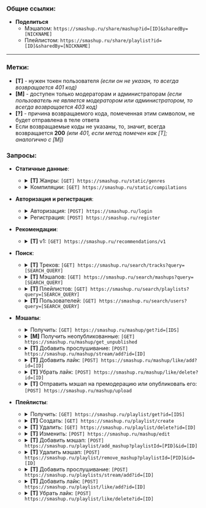 ### Общие ссылки:
* **Поделиться**
  * Мэшапом: `https://smashup.ru/share/mashup?id=[ID]&sharedBy=[NICKNAME]`
  * Плейлистом: `https://smashup.ru/share/playlist?id=[ID]&sharedBy=[NICKNAME]`

---

### Метки:
* **[T]** - нужен токен пользователя *(если он не указан, то всегда возвращается 401 код)*
* **[М]** - доступен только модераторам и администраторам *(если пользователь не является модератором или администратором, то всегда возвращается 403 код)*
* **[?]** - причина возвращаемого кода, помеченная этим символом, не будет отправлена в теле ответа
* Если возвращаемые коды не указаны, то, значит, всегда возвращается **200** *(или 401, если метод помечен как [T]; аналогично с [M])*

### Запросы:


* **Статичные данные**:
  * <details>
      <summary><b>[T]</b> Жанры: <code>[GET] https://smashup.ru/static/genres</code></summary>

      <br>Возвращает списком все существующие на сайте жанры.

      ---

      **Пример ответа:**
      ```json
      [
          "рок",
          "рэп",
          "фолк"
      ]
      ```

      ---
    </details>
  * <details>
      <summary>Компиляции: <code>[GET] https://smashup.ru/static/compilations</code></summary>

      <br>Возвращает списком ID плейлистов, которые были помечены как компиляции.

      ---

      **Пример ответа:**
      ```json
      [
          1,
          2,
          3
      ]
      ```

      ---
    </details>


* **Авторизация и регистрация**:
  * <details>
      <summary>Авторизация: <code>[POST] https://smashup.ru/login</code></summary>

      <br>При успешной авторизации устанавливает новое значение куки "token".

      ---

      **Пример формы:**
      ```json
      {
          "username": "Admin",
          "password": "NonHashedPassword",
          "comment": "Надо подумать над алгоритмом хэширования пароля на клиенте"
      }
      ```

      ---

      **[username] RegEx**: `(?=^[а-яА-ЯёЁa-zA-Z0-9_ ]{4,32}$)(?!^\d+$)^.+$`

      **[password] RegEx**: `[a-zA-Z0-9-_=+()*&^%$#@!]{8,32}`

      ---
    </details>
  * <details>
      <summary>Регистрация: <code>[POST] https://smashup.ru/register</code></summary>

      <br>При успешной регистрации устанавливает новое значение куки "token".

      ---

      **Пример формы:**
      ```json
      {
          "username": "УННВ",
          "email": "unnv@smashup.ru",
          "password1": "NonHashedPassword",
          "password2": "NonHashedPassword",
          "comment": "Сейчас протокол требует два пароля, но будет переделан на один"
      }
      ```

      ---

      **[username] RegEx**: `(?=^[а-яА-ЯёЁa-zA-Z0-9_ ]{4,32}$)(?!^\d+$)^.+$`

      **[password] RegEx**: `[a-zA-Z0-9-_=+()*&^%$#@!]{8,32}`

      ---
    </details>


* **Рекомендации**:
  * <details>
      <summary><b>[T]</b> v1: <code>[GET] https://smashup.ru/recommendations/v1</code></summary>

      <br>Возвращает списком ID рекомендованных мэшапов.

      ---

      **Пример ответа:**
      ```json
      [
          1,
          2,
          3,
          4,
          5,
          6,
          7,
          8,
          9,
          10
      ]
      ```

      ---
    </details>


* **Поиск**:
  * <details>
      <summary><b>[T]</b> Треков: <code>[GET] https://smashup.ru/search/tracks?query=[SEARCH_QUERY]</code></summary>

      <br>Возвращает списком сериализованные треки.

      ---

      ## Возвращаемые коды:
      * `200 OK`
        * Если всё хорошо и слава тебе, Господи
      * `400 Bad Request`
        * Если указан некорректный поисковой запрос

      ---

      **Пример запроса:** `https://smashup.ru/search/tracks?query=Поисковой%20запрос`

      **Пример ответа:**
      ```json
      [
          {
              "id": 83,
              "name": "Интро",
              "author": "УННВ",
              "imageUrl": "83"
          },
          {
              "id": 84,
              "name": "Ода под D",
              "author": "УННВ",
              "imageUrl": "83"
          }
      ]
      ```

      ---

      **[SEARCH_QUERY] RegEx**: `.+{4,32}`

      ---
    </details>
  * <details>
      <summary><b>[T]</b> Мэшапов: <code>[GET] https://smashup.ru/search/mashups?query=[SEARCH_QUERY]</code></summary>

      <br>Возвращает списком сериализованные мэашпы.

      ---

      ## Возвращаемые коды:
      * `200 OK`
        * Если всё хорошо и слава тебе, Господи
      * `400 Bad Request`
        * Если указан некорректный поисковой запрос

      ---

      **Пример запроса:** `https://smashup.ru/search/mashups?query=Поисковой%20запросс`

      **Пример ответа:**
      ```json
      [
          {
              "id": 207,
              "name": "Unlike 1.kla$ - Everything Почему",
              "authors": [
                  "CTAK_CO6AK"
              ],
              "imageUrl": "207",
              "explicit": true,
              "bitrate": 320044,
              "streams": 29,
              "likes": 4,
              "tracks": [
                  5781,
                  403
              ]
          },
          {
              "id": 428,
              "name": "everything you MFers talk about is 1.kla$",
              "authors": [
                  "MC Symon"
              ],
              "imageUrl": "428",
              "explicit": true,
              "bitrate": 128049,
              "streams": 21,
              "likes": 1,
              "tracks": [
                  7303,
                  402
              ]
          }
      ]
      ```

      ---

      **[SEARCH_QUERY] RegEx**: `.+{4,32}`

      ---
    </details>
  * <details>
      <summary><b>[T]</b> Плейлистов: <code>[GET] https://smashup.ru/search/playlists?query=[SEARCH_QUERY]</code></summary>

      <br>Возвращает списком сериализованные плейлисты.

      ---

      ## Возвращаемые коды:
      * `200 OK`
        * Если всё хорошо и слава тебе, Господи
      * `400 Bad Request`
        * Если указан некорректный поисковой запрос

      ---

      **Пример запроса:** `https://smashup.ru/search/playlists?query=Поисковой%20запросс`

      **Пример ответа:**
      ```json
      [
          {
              "id": 206,
              "name": "Все (мои) мэшапы из SoundCloud",
              "owner": "CnucDx",
              "imageUrl": "61a8f47d24e73d69ef53d1145976f97101d969a1c3cb719ad4a96d21b257949e",
              "streams": 0,
              "likes": 0,
              "mashups": []
          },
          {
              "id": 482,
              "name": "1.kla$ные мэшапы",
              "owner": "LeonidM",
              "imageUrl": "default",
              "streams": 12,
              "likes": 1,
              "tracks": [
                  138,
                  136,
                  228,
                  227,
                  207,
                  191,
                  190,
                  185,
                  123,
                  124,
                  125,
                  126,
                  117,
                  287,
                  262,
                  311,
                  417,
                  415,
                  353,
                  451,
                  511,
                  479,
                  486,
                  132,
                  399,
                  463,
                  535,
                  585,
                  448,
                  469,
                  601,
                  611,
                  538,
                  584,
                  694,
                  772
              ]
          }
      ]
      ```

      ---

      **[SEARCH_QUERY] RegEx**: `.+{4,32}`

      ---
    </details>
  * <details>
      <summary><b>[T]</b> Пользователей: <code>[GET] https://smashup.ru/search/users?query=[SEARCH_QUERY]</code></summary>

      <br>Возвращает списком сериализованных пользователей.

      ---

      ## Возвращаемые коды:
      * `200 OK`
        * Если всё хорошо и слава тебе, Господи
      * `400 Bad Request`
        * Если указан некорректный поисковой запрос

      ---

      **Пример запроса:** `https://smashup.ru/search/users?query=Поисковой%20запросс`

      **Пример ответа:**
      ```json
      [
          {
              "id": 1146,
              "username": "Deephook81",
              "imageUrl": "default",
              "permissions": 0,
              "mashups": [],
              "playlists": []
          },
          {
              "id": 2463,
              "username": "Deep Space Audio",
              "imageUrl": "574dfbca5645bd8927a00617b466d3dcb3b204f85e15fa25e1249a4a86acfe5b",
              "permissions": 76,
              "streams": 12,
              "mashups": [
                  771,
                  772
              ],
              "playlists": [
                  123,
                  235
              ]
          }
      ]
      ```

      ---

      **[SEARCH_QUERY] RegEx**: `.+{4,32}`

      ---
    </details>


* **Мэшапы**:
  * <details>
      <summary>Получить: <code>[GET] https://smashup.ru/mashup/get?id=[IDS]</code></summary>

      <br>Возвращает списком сериализованные мэшапы.

      ---

      ## Возвращаемые коды:
      * `200 OK`
        * Если всё хорошо и слава тебе, Господи
      * `400 Bad Request`
        * Если некорректно указаны ID
        * Если хотя бы один из указанных ID не является ID какого-либо мэшапа

      ---

      **Пример запроса:** `https://smashup.ru/mashup/get?id=207,428`

      **Пример ответа:**
      ```json
      [
          {
              "id": 207,
              "name": "Unlike 1.kla$ - Everything Почему",
              "authors": [
                  "CTAK_CO6AK"
              ],
              "imageUrl": "207",
              "explicit": true,
              "bitrate": 320044,
              "streams": 29,
              "likes": 4,
              "tracks": [
                  5781,
                  403
              ]
          },
          {
              "id": 428,
              "name": "everything you MFers talk about is 1.kla$",
              "authors": [
                  "MC Symon"
              ],
              "imageUrl": "428",
              "explicit": true,
              "bitrate": 128049,
              "streams": 21,
              "likes": 1,
              "tracks": [
                  7303,
                  402
              ]
          }
      ]
      ```

      ---

      **[IDS] RegEx**: `\d+(?:,\d+){0,}`

      ---
    </details>
  * <details>
      <summary><b>[M]</b> Получить неопубликованные: <code>[GET] https://smashup.ru/mashup/get_unpublished</code></summary>

      <br>Возвращает списком все сериализованные неопубликованные мэшапы.

      *Будет в будущем немного переработан*.

      ---

      **Пример запроса:** `https://smashup.ru/mashup/get?id=207,428`

      **Пример ответа:**
      ```json
      {
          "91": {
              "id": 91,
              "name": "Оксимироны из Мадагаскара",
              "owner": "mileon",
              "imageUrl": "91",
              "genres": [
                  "morph"
              ],
              "tracks": [
                  8954,
                  9559
              ],
              "tracksUrls": [
                  "https://www.youtube.com/watch?v=0VqGcjTA5xg [Уже добавлено под названием \"Пингвины Мадагаскара - Титры\"]"
              ],
              "explicit": false
          },
          "92": {
              "id": 92,
              "name": "Винсент боится самолета",
              "owner": "mileon",
              "imageUrl": "92",
              "genres": [
                  "рок"
              ],
              "tracks": [
                  9560,
                  9561
              ],
              "tracksUrls": [
                  "https://www.youtube.com/watch?v=YXd9GrSvNlw [Уже добавлено под названием \"Геннадий Горин - Самолёты\"]",
                  "https://music.yandex.ru/album/88356/track/15387033 [Альбом уже добавлен]"
              ],
              "explicit": false
          }
      }
      ```

      ---
    </details>
  * <details>
      <summary><b>[T]</b> Добавить прослушивание: <code>[POST] https://smashup.ru/mashup/stream/add?id=[ID]</code></summary>

      <br>**`[!]`** Должен быть вызван раз в 15 секунд, иначе прослушивание не будет добавлено.

      ---

      ## Возвращаемые коды:
      * `200 OK`
        * Если прослушивание добавилось
      * `208 Already reported`
        * Если менее 15 секунд назад было добавлено другое прослушивание
      * `400 Bad Request`
        * Если указан некорректный ID
        * Если мэшап с указанным ID не найден

      ---

      **[ID] RegEx**: `\d+`

      ---
    </details>
  * <details>
      <summary><b>[T]</b> Добавить лайк: <code>[POST] https://smashup.ru/mashup/like/add?id=[ID]</code></summary>

      <br>**`[!]`** В идеале должен быть хоть какой-то таймаут, но время таймаута надо обсудить.

      ---

      ## Возвращаемые коды:
      * `200 OK`
        * Если лайк добавился или уже был добавлен
      * `400 Bad Request`
        * Если указан некорректный ID
        * Если мэшап с указанным ID не найден

      ---

      **[ID] RegEx**: `\d+`

      ---
    </details>
  * <details>
      <summary><b>[T]</b> Убрать лайк: <code>[POST] https://smashup.ru/mashup/like/delete?id=[ID]</code></summary>

      <br>

      ---

      ## Возвращаемые коды:
      * `200 OK`
        * Если лайк убрался или уже был убран
      * `400 Bad Request`
        * Если указан некорректный ID
        * Если мэшап с указанным ID не найден

      ---

      **[ID] RegEx**: `\d+`

      ---
    </details>
  * <details>
      <summary><b>[T]</b> Отправить мэшап на премодерацию или опубликовать его: <code>[POST] https://smashup.ru/mashup/upload</code></summary>

      <br>Возвращает сериализованный мэшап, если он был опубликован без премодерации, иначе пустую строку.

      Публикует мэшап, если запрос был отправлен верифицированным пользователем или модератором.

      ---

      ## Возвращаемые коды:
      * `200 OK`
        * Если всё хорошо и слава тебе, Господи
      * `400 Bad Request`
        * [?] Если указан некорректный формат данных либо их вовсе не хватает в теле запроса
        * Если указан неизвестный автор в поле "mashupAuthor"
        * Если мэшап с таким названием уже существует
        * [?] Если пользователь, не будучи модератором или верифицированным пользователем, прикрепил меньше 2 треков суммарно в "tracks" и "tracksUrls"
        * Если мэшап представлен не .mp3 файлом
        * Если изображение является прозрачным
        * Если изображение меньше 800х800 пикселей
      * `403 Forbidden`
        * Если пользователь, который отправил запрос, забанен
      * `413 Payload Too Large`
        * Если изображение весит больше 5 МБ
        * Если мэшап весит больше 20 МБ
      * `429 Too Many Requests`
        * Если пользователь достиг ограничения загрузки в 5 мэшапов в час
      * `500 Internal Server Error`
        * Если невозможно декодировать изображение
        * Если произошло какое-то IO исключение при работе с изображением
        * Если произошла какая-то ошибка при записи мэшапа в базу данных

      ---

      **Пример тела зароса:**
      ```json
      {
          "mashupFile": "[Base64 decoded mp3 file]",
          "imageFile": "[Base64 decoded png/jpg file]",
          "mashupName": "Мэшап без названия",
          "mashupAuthor": "LeonidM",
          "mashupAuthor__": "Указывается только в случае, если запрос был отправлен модератором с указанием другого автора",
          "explicit": false,
          "genres": [
              "рок"
          ],
          "tracks": [
              1,
              2,
              3
          ],
          "tracksUrls": [
              "https://www.youtube.com/watch?v=CQKxE8nBwSA",
              "https://music.yandex.ru/album/6319802/track/46804521"
          ],
          "tracksUrls__": "Доступно только для тех, кто отправляет мэшап на премодерацию, позже будет переделано"
      }
      ```

      **Пример ответа:**
      ```json
      {
          "id": 207,
          "name": "Unlike 1.kla$ - Everything Почему",
          "authors": [
              "CTAK_CO6AK"
          ],
          "imageUrl": "207",
          "explicit": true,
          "bitrate": 320044,
          "streams": 29,
          "likes": 4,
          "tracks": [
              5781,
              403
          ]
      }
      ```

      ---

      **[tracksUrls | YouTube] RegEx**: `https:\/\/www\.youtube\.com\/watch\?v=([-a-zA-Z0-9_]{11})`

      **[tracksUrls | Яндекс.Музыка] RegEx**: `https:\/\/music\.yandex\.ru\/album\/(\d+)\/track\/(\d+)`

      ---
    </details>


* **Плейлисты**:
  * <details>
      <summary>Получить: <code>[GET] https://smashup.ru/playlist/get?id=[IDS]</code></summary>

      <br>Возвращает списком сериализованные плейлисты.

      ---

      ## Возвращаемые коды:
      * `200 OK`
        * Если всё хорошо и слава тебе, Господи
      * `400 Bad Request`
        * Если некорректно указаны ID
        * Если хотя бы один из указанных ID не является ID какого-либо мэшапа

      ---

      **Пример запроса:** `https://smashup.ru/playlist/get?id=689,964`

      **Пример ответа:**
      ```json
      [
          {
              "id": 689,
              "name": "Пылесосен",
              "owner": "LeonidM",
              "imageUrl": "default",
              "description": "",
              "streams": 0,
              "likes": 0,
              "tracks": [
                  340,
                  648
              ]
          },
          {
              "id": 964,
              "name": "Убиты, но не вами",
              "owner": "LeonidM",
              "imageUrl": "44abc4f77cae0585df37f8e7437f064c9c568a62b98da3c7029dc66bfd934709",
              "description": "",
              "streams": 7,
              "likes": 1,
              "tracks": [
                  368,
                  509,
                  156,
                  114,
                  591,
                  377,
                  144,
                  376
              ]
          }
      ]
      ```

      ---

      **[IDS] RegEx**: `\d+(?:,\d+){0,}`

      ---
    </details>
  * <details>
      <summary><b>[T]</b> Создать: <code>[GET] https://smashup.ru/playlist/create</code></summary>

      <br>В случае успешного создания плейлиста, возвращает его в сериализованном виде, иначе пустую строку.

      ---

      ## Возвращаемые коды:
      * `200 OK`
        * Если плейлист был создан
      * `400 Bad Request`
        * Если у пользователя уже есть 10 плейлистов и при этом нет особых прав *(верификация, модератор, администратор)*
      * `500 Internal Server Error`
        * Если произошла ошибка при создании плейлиста

      ---

      **Пример ответа:**
      ```json
      {
          "id": 1294,
          "name": "Новый плейлист",
          "owner": "LeonidM",
          "imageUrl": "default",
          "description": "",
          "streams": 0,
          "likes": 0,
          "mashups": []
      }
      ```

      ---
    </details>
  * <details>
      <summary><b>[T]</b> Удалить: <code>[GET] https://smashup.ru/playlist/delete?id=[ID]</code></summary>

      <br>

      ---

      ## Возвращаемые коды:
      * `200 OK`
        * Если плейлист был удалён
      * `400 Bad Request`
        * Если указан некорректный ID
        * Если плейлиста с указанным ID не существует
      * `403 Forbidden`
        * Если пользователь, который отправил запрос, не является создателем плейлиста

      ---

      **[ID] RegEx**: `\d+`

      ---
    </details>
  * <details>
      <summary><b>[T]</b> Изменить: <code>[POST] https://smashup.ru/mashup/edit</code></summary>

      <br>

      ---

      ## Возвращаемые коды:
      * `200 OK`
        * Если всё хорошо и слава тебе, Господи
      * `400 Bad Request`
        * [?] Если указан некорректный ID
        * Если плейлист с указанным ID не существует
        * [?] Если указан некорректный формат данных в теле запроса
        * Если указанное название не соответствует регулярному выражению
        * Если изображение является прозрачным
        * Если изображение меньше 800х800 пикселей
      * `403 Forbidden`
        * Если пользователь, который отправил запрос, не является создателем плейлиста или вовсе забанен
      * `413 Payload Too Large`
        * Если изображение весит больше 5 МБ
      * `500 Internal Server Error`
        * Если невозможно декодировать изображение
        * [?] Если произошло какое-то IO исключение при работе с изображением

      ---

      **Пример тела зароса:**
      ```json
      {
          "playlistName": "Новый плейлист",
          "imageFile": "[Base64 decoded png/jpg file]",
          "comment": "Нужно указывать поля только в том случае, если их значения были изменены пользователем"
      }
      ```

      **Пример ответа:**
      ```json
      {
          "playlistName": "Новый плейлист",
          "imageUrl": "61a8f47d24e73d69ef53d1145976f97101d969a1c3cb719ad4a96d21b257949e"
      }
      ```

      ---

      **[tracksUrls | YouTube] RegEx**: `https:\/\/www\.youtube\.com\/watch\?v=([-a-zA-Z0-9_]{11})`

      **[tracksUrls | Яндекс.Музыка] RegEx**: `https:\/\/music\.yandex\.ru\/album\/(\d+)\/track\/(\d+)`

      ---
    </details>
  * <details>
      <summary><b>[T]</b> Добавить мэшап: <code>[POST] https://smashup.ru/playlist/add_mashup?playlistId=[PID]&id=[ID]</code></summary>

      <br>

      ---

      ## Возвращаемые коды:
      * `200 OK`
        * Если мэшап был добавлен в плейлист
      * `400 Bad Request`
        * Если хотя бы один из указанных ID некорректный
        * Если мэшап с указанным ID не существует
        * Если плейлиста с указанным ID не существует
        * Если в плейлисте уже есть указанный мэшап
        * Если в плейлисте уже есть 100 мэшапов
      * `403 Forbidden`
        * Если пользователь, который отправил запрос, не является создателем плейлиста

      ---

      **[PID] RegEx**: `\d+`

      **[ID] RegEx**: `\d+`

      ---
    </details>
  * <details>
      <summary><b>[T]</b> Удалить мэшап: <code>[POST] https://smashup.ru/playlist/remove_mashup?playlistId=[PID]&id=[ID]</code></summary>

      <br>

      ---

      ## Возвращаемые коды:
      * `200 OK`
        * Если мэшап был удалён из плейлиста
      * `400 Bad Request`
        * Если хотя бы один из указанных ID некорректный
        * Если мэшап с указанным ID не существует
        * Если плейлиста с указанным ID не существует
        * Если в плейлисте нет указанного мэшапа
      * `403 Forbidden`
        * Если пользователь, который отправил запрос, не является создателем плейлиста

      ---

      **[PID] RegEx**: `\d+`

      **[ID] RegEx**: `\d+`

      ---
    </details>
  * <details>
      <summary><b>[T]</b> Добавить прослушивание: <code>[POST] https://smashup.ru/playlists/stream/add?id=[ID]</code></summary>

      <br>**`[!]`** Должен быть вызван раз в 60 секунд, иначе прослушивание не будет добавлено.

      ---

      ## Возвращаемые коды:
      * `200 OK`
        * Если прослушивание добавилось
      * `208 Already reported`
        * Если менее 60 секунд назад было добавлено другое прослушивание
      * `400 Bad Request`
        * Если указан некорректный ID
        * Если плейлист с указанным ID не найден

      ---

      **[ID] RegEx**: `\d+`

      ---
    </details>
  * <details>
      <summary><b>[T]</b> Добавить лайк: <code>[POST] https://smashup.ru/playlist/like/add?id=[ID]</code></summary>

      <br>**`[!]`** В идеале должен быть хоть какой-то таймаут, но время таймаута надо обсудить.

      ---

      ## Возвращаемые коды:
      * `200 OK`
        * Если лайк добавился или уже был добавлен
      * `400 Bad Request`
        * Если указан некорректный ID
        * Если плейлисат с указанным ID не найден

      ---

      **[ID] RegEx**: `\d+`

      ---
    </details>
  * <details>
      <summary><b>[T]</b> Убрать лайк: <code>[POST] https://smashup.ru/playlist/like/delete?id=[ID]</code></summary>

      <br>

      ---

      ## Возвращаемые коды:
      * `200 OK`
        * Если лайк убрался или уже был убран
      * `400 Bad Request`
        * Если указан некорректный ID
        * Если плейлист с указанным ID не найден

      ---

      **[ID] RegEx**: `\d+`

      ---
    </details>
